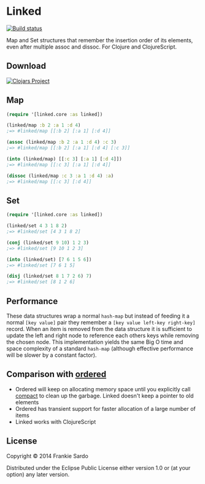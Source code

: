# Linked

[![Build status](https://circleci.com/gh/frankiesardo/linked.svg?style=shield)](https://circleci.com/gh/frankiesardo/linked)

Map and Set structures that remember the insertion order of its elements, even after multiple assoc and dissoc. For Clojure and ClojureScript.

## Download

[![Clojars Project](http://clojars.org/frankiesardo/linked/latest-version.svg)](http://clojars.org/frankiesardo/linked)

## Map

```clj
(require '[linked.core :as linked])

(linked/map :b 2 :a 1 :d 4)
;=> #linked/map [[:b 2] [:a 1] [:d 4]]

(assoc (linked/map :b 2 :a 1 :d 4) :c 3)
;=> #linked/map [[:b 2] [:a 1] [:d 4] [:c 3]]

(into (linked/map) [[:c 3] [:a 1] [:d 4]])
;=> #linked/map [[:c 3] [:a 1] [:d 4]]

(dissoc (linked/map :c 3 :a 1 :d 4) :a)
;=> #linked/map [[:c 3] [:d 4]]
```

## Set

```clj
(require '[linked.core :as linked])

(linked/set 4 3 1 8 2)
;=> #linked/set [4 3 1 8 2]

(conj (linked/set 9 10) 1 2 3)
;=> #linked/set [9 10 1 2 3]

(into (linked/set) [7 6 1 5 6])
;=> #linked/set [7 6 1 5]

(disj (linked/set 8 1 7 2 6) 7)
;=> #linked/set [8 1 2 6]
```

## Performance

These data structures wrap a normal `hash-map` but instead of feeding it a normal `[key value]` pair they remember a `[key value left-key right-key]` record. When an item is removed from the data structure it is sufficient to update the left and right node to reference each others keys while removing the chosen node. This implementation yields the same Big O time and space complexity of a standard `hash-map` (although effective performance will be slower by a constant factor).

## Comparison with [ordered](https://github.com/amalloy/ordered)

- Ordered will keep on allocating memory space until you explicitly call [compact](https://github.com/amalloy/ordered/blob/develop/src/flatland/ordered/common.clj#L7) to clean up the garbage. Linked doesn't keep a pointer to old elements
- Ordered has transient support for faster allocation of a large number of items
- Linked works with ClojureScript

## License

Copyright © 2014 Frankie Sardo

Distributed under the Eclipse Public License either version 1.0 or (at
your option) any later version.
